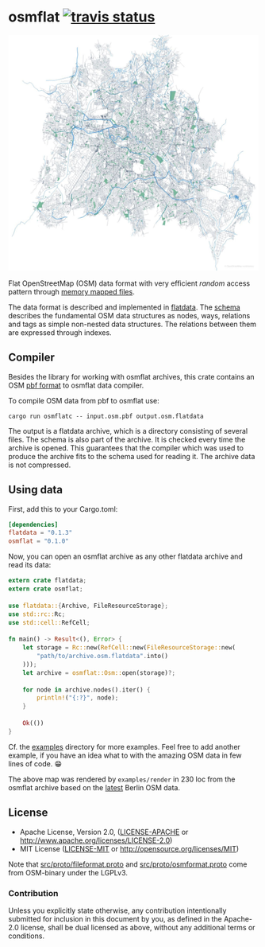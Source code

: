 # osmflat [![travis status]][travis]

![berlin-with-some-parks-and-rivers](examples/berlin-with-some-parks-and-rivers.jpg)

Flat OpenStreetMap (OSM) data format with very efficient *random* access
pattern through [memory mapped files].

The data format is described and implemented in [flatdata]. The [schema]
describes the fundamental OSM data structures as nodes, ways, relations and
tags as simple non-nested data structures. The relations between them are
expressed through indexes.

## Compiler

Besides the library for working with osmflat archives, this crate contains an
OSM [pbf format][PBF format] to osmflat data compiler.

To compile OSM data from pbf to osmflat use:

```shell
cargo run osmflatc -- input.osm.pbf output.osm.flatdata
```

The output is a flatdata archive, which is a directory consisting of several
files. The schema is also part of the archive. It is checked every time the
archive is opened. This guarantees that the compiler which was used to produce
the archive fits to the schema used for reading it. The archive data is not
compressed.

## Using data

First, add this to your Cargo.toml:

```toml
[dependencies]
flatdata = "0.1.3"
osmflat = "0.1.0"
```

Now, you can open an osmflat archive as any other flatdata archive and read its
data:

```rust
extern crate flatdata;
extern crate osmflat;

use flatdata::{Archive, FileResourceStorage};
use std::rc::Rc;
use std::cell::RefCell;

fn main() -> Result<(), Error> {
    let storage = Rc::new(RefCell::new(FileResourceStorage::new(
        "path/to/archive.osm.flatdata".into()
    )));
    let archive = osmflat::Osm::open(storage)?;

    for node in archive.nodes().iter() {
        println!("{:?}", node);
    }

    Ok(())
}
```

Cf. the [examples] directory for more examples. Feel free to add another
example, if you have an idea what to with the amazing OSM data in few lines of
code. 😁

The above map was rendered by `examples/render` in 230 loc from the osmflat
archive based on the [latest][latest-berlin-map] Berlin OSM data.

## License

 * Apache License, Version 2.0, ([LICENSE-APACHE](LICENSE-APACHE) or
   http://www.apache.org/licenses/LICENSE-2.0)
 * MIT License ([LICENSE-MIT](LICENSE-MIT) or
   http://opensource.org/licenses/MIT)

Note that [src/proto/fileformat.proto](src/proto/fileformat.proto) and
[src/proto/osmformat.proto](src/proto/osmformat.proto) come from OSM-binary
under the LGPLv3.

### Contribution

Unless you explicitly state otherwise, any contribution intentionally submitted
for inclusion in this document by you, as defined in the Apache-2.0 license,
shall be dual licensed as above, without any additional terms or conditions.

[flatdata]: https://github.com/heremaps/flatdata
[schema]: src/flatdata/osm.flatdata
[memory mapped files]: https://en.wikipedia.org/wiki/Memory-mapped_file
[PBF format]: https://wiki.openstreetmap.org/wiki/PBF_Format
[examples]: examples
[latest-berlin-map]: http://download.geofabrik.de/europe/germany/berlin.html

[travis]: https://travis-ci.org/boxdot/flatdata-rs
[travis status]: https://travis-ci.org/boxdot/flatdata-rs.svg?branch=master
[latest version]: https://img.shields.io/crates/v/flatdata.svg
